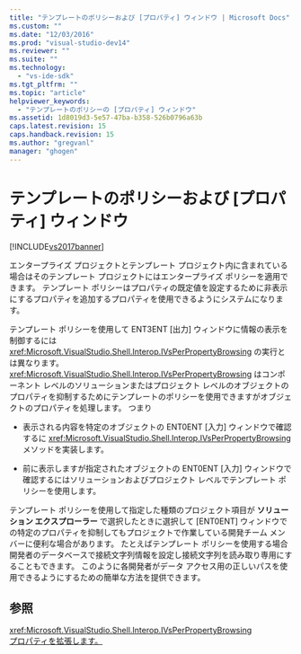 ```yaml
---
title: "テンプレートのポリシーおよび [プロパティ] ウィンドウ | Microsoft Docs"
ms.custom: ""
ms.date: "12/03/2016"
ms.prod: "visual-studio-dev14"
ms.reviewer: ""
ms.suite: ""
ms.technology: 
  - "vs-ide-sdk"
ms.tgt_pltfrm: ""
ms.topic: "article"
helpviewer_keywords: 
  - "テンプレートのポリシーの [プロパティ] ウィンドウ"
ms.assetid: 1d8019d3-5e57-47ba-b358-526b0796a63b
caps.latest.revision: 15
caps.handback.revision: 15
ms.author: "gregvanl"
manager: "ghogen"
---
```

# テンプレートのポリシーおよび [プロパティ] ウィンドウ
[!INCLUDE[vs2017banner](../../code-quality/includes/vs2017banner.md)]

エンタープライズ プロジェクトとテンプレート プロジェクト内に含まれている場合はそのテンプレート プロジェクトにはエンタープライズ ポリシーを適用できます。  テンプレート ポリシーはプロパティの既定値を設定するために非表示にするプロパティを追加するプロパティを使用できるようにシステムになります。  
  
 テンプレート ポリシーを使用して ENT3ENT \[出力\] ウィンドウに情報の表示を制御するには <xref:Microsoft.VisualStudio.Shell.Interop.IVsPerPropertyBrowsing> の実行とは異なります。  <xref:Microsoft.VisualStudio.Shell.Interop.IVsPerPropertyBrowsing> はコンポーネント レベルのソリューションまたはプロジェクト レベルのオブジェクトのプロパティを抑制するためにテンプレートのポリシーを使用できますがオブジェクトのプロパティを処理します。  つまり  
  
-   表示される内容を特定のオブジェクトの ENT0ENT \[入力\] ウィンドウで確認するに <xref:Microsoft.VisualStudio.Shell.Interop.IVsPerPropertyBrowsing> メソッドを実装します。  
  
-   前に表示しますが指定されたオブジェクトの ENT0ENT \[入力\] ウィンドウで確認するにはソリューションおよびプロジェクト レベルでテンプレート ポリシーを使用します。  
  
 テンプレート ポリシーを使用して指定した種類のプロジェクト項目が  **ソリューション エクスプローラー**  で選択したときに選択して \[ENT0ENT\] ウィンドウでの特定のプロパティを抑制してもプロジェクトで作業している開発チーム メンバーに便利な場合があります。  たとえばテンプレート ポリシーを使用する場合開発者のデータベースで接続文字列情報を設定し接続文字列を読み取り専用にすることもできます。  このように各開発者がデータ アクセス用の正しいパスを使用できるようにするための簡単な方法を提供できます。  
  
## 参照  
 <xref:Microsoft.VisualStudio.Shell.Interop.IVsPerPropertyBrowsing>   
 [プロパティを拡張します。](../../extensibility/internals/extending-properties.md)